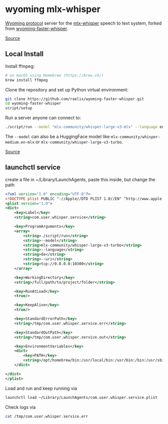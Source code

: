 # wyoming mlx-whisper

[Wyoming protocol](https://github.com/rhasspy/wyoming) server for the [mlx-whisper](https://github.com/ml-explore/mlx-examples/tree/main/whisper) speech to text system, forked from [wyoming-faster-whisper](https://github.com/rhasspy/wyoming-faster-whisper).

[Source](https://github.com/home-assistant/addons/tree/master/whisper)

## Local Install

Install ffmpeg:

``` sh
# on macOS using Homebrew (https://brew.sh/)
brew install ffmpeg
```

Clone the repository and set up Python virtual environment:

``` sh
git clone https://github.com/raelix/wyoming-faster-whisper.git
cd wyoming-faster-whisper
script/setup
```

Run a server anyone can connect to:

```sh
./script/run --model "mlx-community/whisper-large-v3-mlx" --language en --uri 'tcp://0.0.0.0:10300'
```

The `--model` can also be a HuggingFace model like `mlx-community/whisper-medium.en-mlx` or `mlx-community/whisper-large-v3-turbo`.


[Source](https://github.com/rhasspy/wyoming-addons/tree/master/whisper)


## launchctl service

create a file in ~/Library/LaunchAgents, paste this inside, but change the path
```xml
<?xml version="1.0" encoding="UTF-8"?>
<!DOCTYPE plist PUBLIC "-//Apple//DTD PLIST 1.0//EN" "http://www.apple.com/DTDs/PropertyList-1.0.dtd">
<plist version="1.0">
<dict>
    <key>Label</key>
    <string>com.user.whisper.service</string>

    <key>ProgramArguments</key>
    <array>
        <string>./script/run</string>
        <string>--model</string>
        <string>mlx-community/whisper-large-v3-turbo</string>
        <string>--language</string>
        <string>de</string>
        <string>--uri</string>
        <string>tcp://0.0.0.0:10300</string>
    </array>

    <key>WorkingDirectory</key>
    <string>/full/path/to/project/folder</string>

    <key>RunAtLoad</key>
    <true/>

    <key>KeepAlive</key>
    <true/>

    <key>StandardErrorPath</key>
    <string>/tmp/com.user.whisper.service.err</string>

    <key>StandardOutPath</key>
    <string>/tmp/com.user.whisper.service.out</string>

    <key>EnvironmentVariables</key>
    <dict>
        <key>PATH</key>
        <string>/opt/homebrew/bin:/usr/local/bin:/usr/bin:/bin:/usr/sbin:/sbin</string>
    </dict>

</dict>
</plist>
```

Load and run and keep running via

```sh
launchctl load ~/Library/LaunchAgents/com.user.whisper.service.plist
```

Check logs via

```sh
cat /tmp/com.user.whisper.service.err  
```